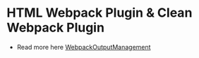 # HTML Webpack Plugin & Clean Webpack Plugin
 - Read more here [WebpackOutputManagement](https://webpack.js.org/guides/output-management/#preparation)